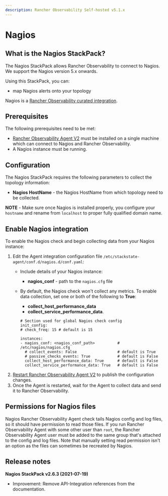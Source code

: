 ```yaml
---
description: Rancher Observability Self-hosted v5.1.x 
---
```


# Nagios

## What is the Nagios StackPack?

The Nagios StackPack allows Rancher Observability to connect to Nagios. We support the Nagios version 5.x onwards.

Using this StackPack, you can:

* map Nagios alerts onto your topology

Nagios is a [Rancher Observability curated integration](/stackpacks/integrations/about_integrations.md#stackstate-curated-integrations).

## Prerequisites

The following prerequisites need to be met:

* [Rancher Observability Agent V2](../../setup/agent/about-stackstate-agent.md) must be installed on a single machine which can connect to Nagios and Rancher Observability.
* A Nagios instance must be running.

## Configuration

The Nagios StackPack requires the following parameters to collect the topology information:

* **Nagios HostName** - the Nagios HostName from which topology need to be collected.

**NOTE** - Make sure once Nagios is installed properly, you configure your `hostname` and rename from `localhost` to proper fully qualified domain name.

## Enable Nagios integration

To enable the Nagios check and begin collecting data from your Nagios instance:

1. Edit the Agent integration configuration file `/etc/stackstate-agent/conf.d/nagios.d/conf.yaml`:
   * Include details of your Nagios instance: 
     * **nagios\_conf** - path to the `nagios.cfg` file
   * By default, the Nagios check won't collect any metrics. To enable data collection, set one or both of the following to **True**:

     * **collect\_host\_performance\_data**
     * **collect\_service\_performance\_data**.

     ```text
     # Section used for global Nagios check config
     init_config:
     # check_freq: 15 # default is 15

     instances:
     - nagios_conf: <nagios_conf_path>          # /etc/nagios/nagios.cfg
       # collect_events: False                  # default is True
       # passive_checks_events: True            # default is False
       collect_host_performance_data: True      # default is False
       collect_service_performance_data: True   # default is False
     ```
2. [Restart Rancher Observability Agent V2](../../setup/agent/about-stackstate-agent.md#deployment) to publish the configuration changes.
3. Once the Agent is restarted, wait for the Agent to collect data and send it to Rancher Observability.

## Permissions for Nagios files

Nagios Rancher Observability Agent check tails Nagios config and log files, so it should have permission to read those files. If you run Rancher Observability Agent with some other user than `root`, the Rancher Observability Agent user must be added to the same group that's attached to the config and log files. Note that manually setting read permission isn't an option as the files can sometimes be recreated by Nagios.

## Release notes

**Nagios StackPack v2.6.3 \(2021-07-19\)**

* Improvement: Remove API-Integration references from the documentation.

